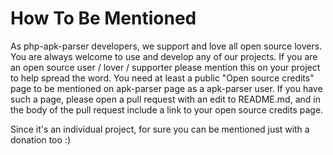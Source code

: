 # How To Be Mentioned
As php-apk-parser developers, we support and love all open source lovers. You are always welcome to use and develop any of our projects. If you are an open source user / lover / supporter please mention this on your project to help spread the word.
You need at least a public "Open source credits" page to be mentioned on apk-parser page as a apk-parser user. If you have such a page, please open a pull request with an edit to README.md, and in the body of the pull request include a link to your open source credits page.

Since it's an individual project, for sure you can be mentioned just with a donation too :)
